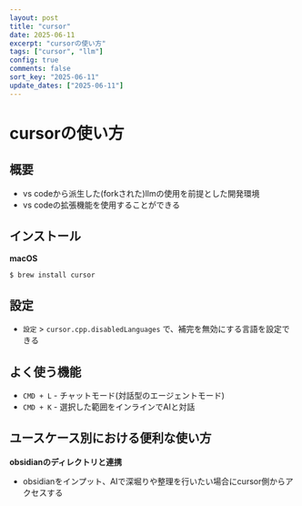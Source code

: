 ```yaml
---
layout: post
title: "cursor" 
date: 2025-06-11
excerpt: "cursorの使い方"
tags: ["cursor", "llm"]
config: true
comments: false
sort_key: "2025-06-11"
update_dates: ["2025-06-11"]
---
```


# cursorの使い方

## 概要
 - vs codeから派生した(forkされた)llmの使用を前提とした開発環境
 - vs codeの拡張機能を使用することができる

## インストール

**macOS**
```console
$ brew install cursor
```

## 設定
 - `設定` > `cursor.cpp.disabledLanguages` で、補完を無効にする言語を設定できる

## よく使う機能
 - `CMD + L` - チャットモード(対話型のエージェントモード)
 - `CMD + K` - 選択した範囲をインラインでAIと対話

## ユースケース別における便利な使い方
 
**obsidianのディレクトリと連携**
 - obsidianをインプット、AIで深堀りや整理を行いたい場合にcursor側からアクセスする
